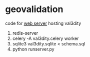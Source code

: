 geovalidation
=============

code for [web server](http://geovalidation.bk.tudelft.nl) hosting val3dity

1. redis-server
2. celery -A val3dity.celery worker
3. sqlite3 val3dity.sqlite < schema.sql
4. python runserver.py